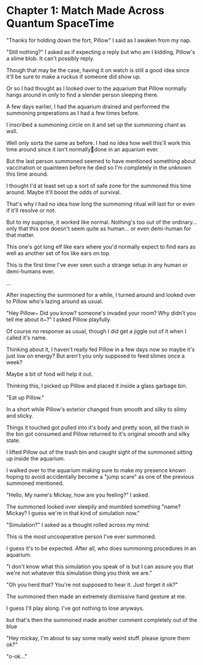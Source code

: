 # Chapter 1: Match Made Across Quantum SpaceTime

"Thanks for holding down the fort, Pillow" I said as I awaken from my nap. 

"Still nothing?" I asked as if expecting a reply but who am I kidding, Pillow's a slime blob. It can't possibly reply. 

Though that may be the case, having it on watch is still a good idea since it'll be sure to make a ruckus if someone did show up. 

Or so I had thought as I looked over to the aquarium that Pillow normally hangs around in only to find a slender person sleeping there. 

A few days earlier, I had the aquarium drained and performed the summoning preperations as I had a few times before.

I inscribed a summoning circle on it and set up the summoning chant as wsll.

Well only sorta the same as before. I had no idea how well this'll work this time around since it isn't normallydone in an aquarium ever.

But the last person summoned seemed to have mentioned something about vaccination or quainteen before he died so I'm completely in the unknown this time around. 

I thought I'd at least set up a sort of safe zone for the summoned this time around. Maybe it'll boost the odds of survival. 

That's why I had no idea how long the summoning ritual will last for or even if it'll resolve or not. 

But to my supprise, it worked like normal. Nothing's too out of the ordinary... only that this one doesn't seem quite as human... or even demi-human for that matter.

This one's got long elf like ears where you'd normally expect to find ears as well as another set of fox like ears on top.

This is the first time I've ever seen such a strange setup in any human or demi-humans ever.

...

After inspecting the summoned for a while, I turned around and looked over to Pillow who's lazing around as usual. 

"Hey Pillow~ Did you know? someone's invaded your room? Why didn't you tell me about it~?" I asked Pillow playfully.

Of course no response as usual, though I did get a jiggle out of it when I called it's name.

Thinking about it, I haven't really fed Pillow in a few days now so maybe it's just low on energy? But aren't you only supposed to feed slimes once a week?

Maybe a bit of food will help it out. 

Thinking this, I picked up Pillow and placed it inside a glass garbage bin.

"Eat up Pillow."

In a short while Pillow's exterior changed from smooth and silky to slimy and sticky. 

Things it touched got pulled into it's body and pretty soon, all the trash in the bin got consumed and Pillow returned to it's original smooth and silky state.

I lifted Pillow out of the trash bin and caught sight of the summoned sitting up inside the aquarium.

I walked over to the aquarium making sure to make my presence known hoping to avoid accidentally become a "jump scare" as one of the previous summoned mentioned. 

"Hello, My name's Mickay, how are you feeling?" I asked.

The summoned looked over sleepily and mumbled something  "name? Mickay? I guess we're in that kind of simulation now."

"Simulation?" I asked as a thought rolled across my mind.

This is the most uncooperative person I've ever summoned. 

I guess it's to be expected. After all, who does summoning procedures in an aquarium. 

"I don't know what this simulation you speak of is but I can assure you that we're not whatever this simulation thing you think we are."

"Oh you herd that? You're not supposed to hear it. Just forget it ok?"

The summoned then made an extremely dismissive hand gesture at me.

I guess I'll play along. I've got nothing to lose anyways. 

but that's then the summoned made another comment completely out of the blue

"Hey mickay, I'm about to say some really weird stuff. please ignore them ok?"

"o-ok..."
